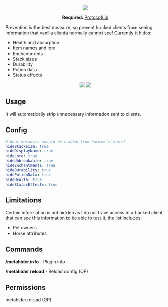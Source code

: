 <p align="center">
  <img src="https://i.imgur.com/l9oLRbS.png">
</p>
<p align="center">
  <b>Required:</b> <a href="https://www.spigotmc.org/resources/protocollib.1997/">ProtocolLib</a>
</p>

Prevention is the best measure, so prevent hacked clients from seeing information that vanilla clients normally cannot see! Currently it hides:
- Health and absorption
- Item names and lore
- Enchantments
- Stack sizes
- Durability
- Potion data
- Status effects

<p align="center">
  <img src="https://i.imgur.com">
  <img src="https://i.imgur.com">
</p>

## Usage
It will automatically strip unnecessary information sent to clients.

## Config
```yaml
# What metadata should be hidden from hacked clients?
hideStackSize: true
hideDisplayName: true
hideLore: true
hideUnbreakable: true
hideEnchantments: true
hideDurability: true
hidePotionData: true
hideHealth: true
hideStatusEffects: true
```

## Limitations
Certain information is not hidden as I do not have access to a hacked client that can see this information to be able to test it, the list includes:
- Pet owners
- Horse attributes

## Commands
**/metahider info** - Plugin info

**/metahider reload** - Reload config (OP)

## Permissions
metahider.reload (OP)
